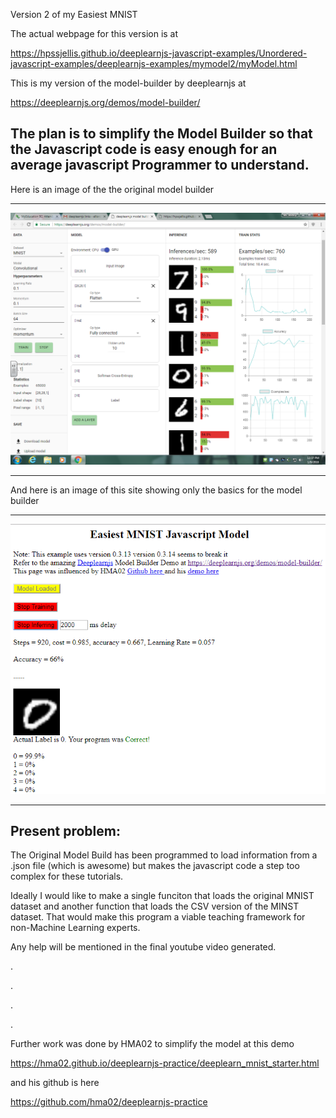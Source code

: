 

Version 2 of my Easiest MNIST

The actual webpage for this version is at 

https://hpssjellis.github.io/deeplearnjs-javascript-examples/Unordered-javascript-examples/deeplearnjs-examples/mymodel2/myModel.html

This is my version of the model-builder by deeplearnjs at

https://deeplearnjs.org/demos/model-builder/


## The plan is to simplify the Model Builder so that the Javascript code is easy enough for an average javascript Programmer to understand.


Here is an image of the the original model builder


**********************************************************************************
![](model-builderMNIST.png)
**********************************************************************************

And here is an image of this site showing only the basics for the model builder


**********************************************************************************
![](easierMNIST.png)
**********************************************************************************



## Present problem:

The Original Model Build has been programmed to load information from a .json file (which is awesome) but makes the javascript code a step too complex for these tutorials.

Ideally I would like to make a single funciton that loads the original MNIST dataset and another function that loads the CSV version of the MINST dataset. That would make this program a viable teaching framework for non-Machine Learning experts.


Any help will be mentioned in the final youtube video generated.




.


.



.



.





Further work was done by HMA02 to simplify the model at this demo

https://hma02.github.io/deeplearnjs-practice/deeplearn_mnist_starter.html


and his github is here

https://github.com/hma02/deeplearnjs-practice





